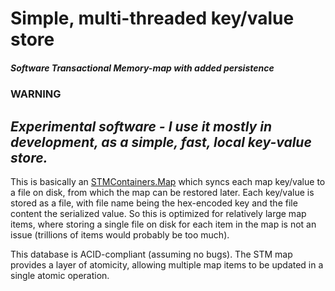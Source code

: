 # Simple, multi-threaded key/value store
##### Software Transactional Memory-map with added persistence

### WARNING
## *Experimental software - I use it mostly in development, as a simple, fast, local key-value store.*

This is basically an [STMContainers.Map](https://www.stackage.org/haddock/lts-7.3/stm-containers-0.2.15/STMContainers-Map.html) which syncs each map key/value to a file on disk, from which the map can be restored later. Each key/value is stored as a file, with file name being the hex-encoded key and the file content the serialized value. So this is optimized for relatively large map items, where storing a single file on disk for each item in the map is not an issue (trillions of items would probably be too much).

This database is ACID-compliant (assuming no bugs). The STM map provides a layer of atomicity, allowing multiple map items to be updated in a single atomic operation.

